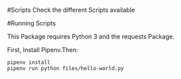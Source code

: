 #Scripts
Check the different Scripts available

#Running Scripts

This Package requires Python 3 and the requests Package.

First, Install Pipenv.Then:

```
pipenv install
pipenv run python files/hello-world.py 
```  
